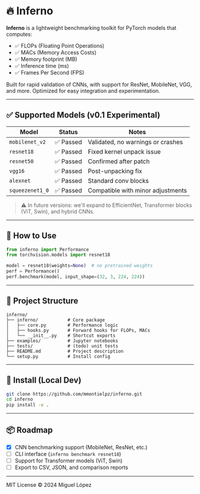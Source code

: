 # 🔥 Inferno

**Inferno** is a lightweight benchmarking toolkit for PyTorch models that computes:

- ✅ FLOPs (Floating Point Operations)
- ✅ MACs (Memory Access Costs)
- ✅ Memory footprint (MB)
- ✅ Inference time (ms)
- ✅ Frames Per Second (FPS)

Built for rapid validation of CNNs, with support for ResNet, MobileNet, VGG, and more. Optimized for easy integration and experimentation.

---

## ✅ Supported Models (v0.1 Experimental)

| Model           | Status   | Notes                                  |
|----------------|----------|----------------------------------------|
| `mobilenet_v2` | ✅ Passed | Validated, no warnings or crashes      |
| `resnet18`      | ✅ Passed | Fixed kernel unpack issue              |
| `resnet50`      | ✅ Passed | Confirmed after patch                  |
| `vgg16`         | ✅ Passed | Post-unpacking fix                     |
| `alexnet`       | ✅ Passed | Standard conv blocks                   |
| `squeezenet1_0` | ✅ Passed | Compatible with minor adjustments      |

> ⚠️ In future versions: we'll expand to EfficientNet, Transformer blocks (ViT, Swin), and hybrid CNNs.

---

## 🧪 How to Use

```python
from inferno import Performance
from torchvision.models import resnet18

model = resnet18(weights=None)  # no pretrained weights
perf = Performance()
perf.benchmark(model, input_shape=(32, 3, 224, 224))
```

---

## 📁 Project Structure
```
inferno/
├── inferno/           # Core package
│   ├── core.py        # Performance logic
│   ├── hooks.py       # Forward hooks for FLOPs, MACs
│   └── __init__.py    # Shortcut exports
├── examples/          # Jupyter notebooks
├── tests/             # (todo) unit tests
├── README.md          # Project description
└── setup.py           # Install config
```

---

## 🔧 Install (Local Dev)
```bash
git clone https://github.com/mmontielpz/inferno.git
cd inferno
pip install -e .
```

---

## 📦 Roadmap
- [x] CNN benchmarking support (MobileNet, ResNet, etc.)
- [ ] CLI interface (`inferno benchmark resnet18`)
- [ ] Support for Transformer models (ViT, Swin)
- [ ] Export to CSV, JSON, and comparison reports

---

MIT License © 2024 Miguel López
